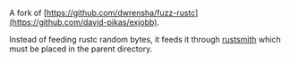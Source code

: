 A fork of [https://github.com/dwrensha/fuzz-rustc](https://github.com/david-pikas/exjobb).

Instead of feeding rustc random bytes, it feeds it through [rustsmith](https://github.com/david-pikas/exjobb) which must be placed in the parent directory.
